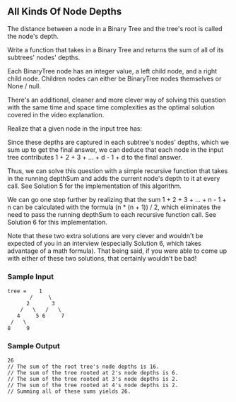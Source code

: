 
## All Kinds Of Node Depths

The distance between a node in a Binary Tree and the tree's root is called the
node's depth.

Write a function that takes in a Binary Tree and returns the sum of all of
its subtrees' nodes' depths.

Each BinaryTree node has an integer value, a
left child node, and a right child node. Children
nodes can either be BinaryTree nodes themselves or
None / null.

There's an additional, cleaner and more clever way of solving this question
with the same time and space time complexities as the optimal solution covered
in the video explanation.

Realize that a given node in the input tree has:

Since these depths are captured in each subtree's nodes' depths, which we sum
up to get the final answer, we can deduce that each node in the input tree
contributes 1 + 2 + 3 + ... + d - 1 + d to the final answer.

Thus, we can solve this question with a simple recursive function that takes
in the running depthSum and adds the current node's depth to it
at every call. See Solution 5 for the implementation of this algorithm.

We can go one step further by realizing that the sum
1 + 2 + 3 + ... + n - 1 + n can be calculated with the formula
(n * (n + 1)) / 2, which eliminates the need to pass the running
depthSum to each recursive function call. See
Solution 6 for this implementation.

Note that these two extra solutions are very clever and wouldn't be expected
of you in an interview (especially Solution 6, which takes advantage of
a math formula). That being said, if you were able to come up with either of
these two solutions, that certainly wouldn't be bad!

### Sample Input
```
tree =    1
       /     \
      2       3
    /   \   /   \
   4     5 6     7
 /   \
8     9
```

### Sample Output
```
26
// The sum of the root tree's node depths is 16.
// The sum of the tree rooted at 2's node depths is 6.
// The sum of the tree rooted at 3's node depths is 2.
// The sum of the tree rooted at 4's node depths is 2.
// Summing all of these sums yields 26.
```
